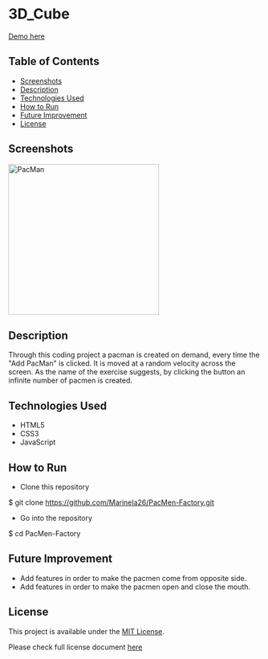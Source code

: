 # 3D_Cube

<a href="https://marinela26.github.io/PacMen-Factory/">Demo here</a>

## Table of Contents
* [Screenshots](#screenshots)
* [Description](#description)
* [Technologies Used](#technologies-used)
* [How to Run](#how-to-run)
* [Future Improvement](#future-improvement)
* [License](#license)


## Screenshots

<img src="PacMan1.png" alt="PacMan" width="300" height="300">

## Description

Through this coding project a pacman is created on demand, every time the "Add PacMan" is clicked. It is moved at a random velocity across the screen. As the name of the exercise suggests, by clicking the button an infinite number of pacmen is created.

## Technologies Used
- HTML5
- CSS3
- JavaScript


## How to Run

* Clone this repository

$ git clone https://github.com/Marinela26/PacMen-Factory.git

* Go into the repository

$ cd PacMen-Factory


## Future Improvement


- Add features in order to make the pacmen come from opposite side.
- Add features in order to make the pacmen open and close the mouth.


 ## License
 
This project is available under the [MIT License](). 

Please check full license document <a href="https://github.com/Marinela26/PacMen-Factory/blob/main/LICENSE">here</a>
